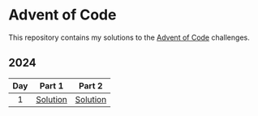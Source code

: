 # Advent of Code

This repository contains my solutions to the [Advent of Code](https://adventofcode.com/) challenges.

## 2024

| Day    | Part 1                                 | Part 2                                 |
| :---:  | :---:                                  | :---:                                  |
| 1      | [Solution](2024/day01/p1.js) | [Solution](2024/day01/p2.js) |
